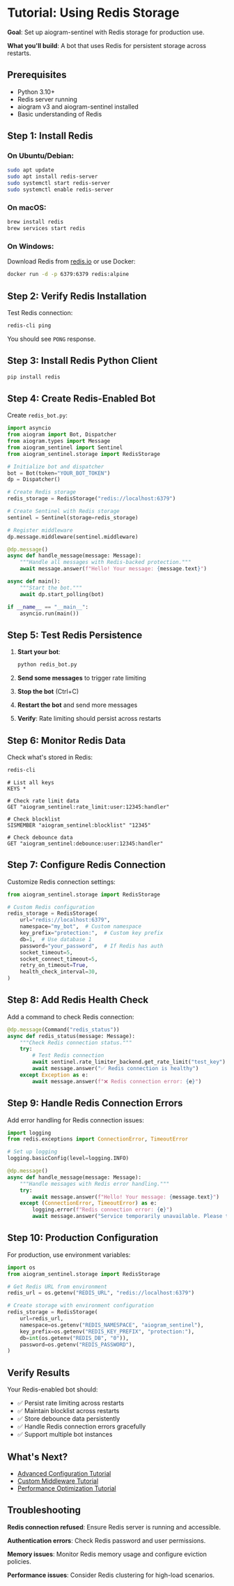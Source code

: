 # Tutorial: Using Redis Storage

**Goal**: Set up aiogram-sentinel with Redis storage for production use.

**What you'll build**: A bot that uses Redis for persistent storage across restarts.

## Prerequisites

- Python 3.10+
- Redis server running
- aiogram v3 and aiogram-sentinel installed
- Basic understanding of Redis

## Step 1: Install Redis

### On Ubuntu/Debian:
```bash
sudo apt update
sudo apt install redis-server
sudo systemctl start redis-server
sudo systemctl enable redis-server
```

### On macOS:
```bash
brew install redis
brew services start redis
```

### On Windows:
Download Redis from [redis.io](https://redis.io/download) or use Docker:
```bash
docker run -d -p 6379:6379 redis:alpine
```

## Step 2: Verify Redis Installation

Test Redis connection:

```bash
redis-cli ping
```

You should see `PONG` response.

## Step 3: Install Redis Python Client

```bash
pip install redis
```

## Step 4: Create Redis-Enabled Bot

Create `redis_bot.py`:

```python
import asyncio
from aiogram import Bot, Dispatcher
from aiogram.types import Message
from aiogram_sentinel import Sentinel
from aiogram_sentinel.storage import RedisStorage

# Initialize bot and dispatcher
bot = Bot(token="YOUR_BOT_TOKEN")
dp = Dispatcher()

# Create Redis storage
redis_storage = RedisStorage("redis://localhost:6379")

# Create Sentinel with Redis storage
sentinel = Sentinel(storage=redis_storage)

# Register middleware
dp.message.middleware(sentinel.middleware)

@dp.message()
async def handle_message(message: Message):
    """Handle all messages with Redis-backed protection."""
    await message.answer(f"Hello! Your message: {message.text}")

async def main():
    """Start the bot."""
    await dp.start_polling(bot)

if __name__ == "__main__":
    asyncio.run(main())
```

## Step 5: Test Redis Persistence

1. **Start your bot**:
   ```bash
   python redis_bot.py
   ```

2. **Send some messages** to trigger rate limiting

3. **Stop the bot** (Ctrl+C)

4. **Restart the bot** and send more messages

5. **Verify**: Rate limiting should persist across restarts

## Step 6: Monitor Redis Data

Check what's stored in Redis:

```bash
redis-cli
```

```redis
# List all keys
KEYS *

# Check rate limit data
GET "aiogram_sentinel:rate_limit:user:12345:handler"

# Check blocklist
SISMEMBER "aiogram_sentinel:blocklist" "12345"

# Check debounce data
GET "aiogram_sentinel:debounce:user:12345:handler"
```

## Step 7: Configure Redis Connection

Customize Redis connection settings:

```python
from aiogram_sentinel.storage import RedisStorage

# Custom Redis configuration
redis_storage = RedisStorage(
    url="redis://localhost:6379",
    namespace="my_bot",  # Custom namespace
    key_prefix="protection:",  # Custom key prefix
    db=1,  # Use database 1
    password="your_password",  # If Redis has auth
    socket_timeout=5,
    socket_connect_timeout=5,
    retry_on_timeout=True,
    health_check_interval=30,
)
```

## Step 8: Add Redis Health Check

Add a command to check Redis connection:

```python
@dp.message(Command("redis_status"))
async def redis_status(message: Message):
    """Check Redis connection status."""
    try:
        # Test Redis connection
        await sentinel.rate_limiter_backend.get_rate_limit("test_key")
        await message.answer("✅ Redis connection is healthy")
    except Exception as e:
        await message.answer(f"❌ Redis connection error: {e}")
```

## Step 9: Handle Redis Connection Errors

Add error handling for Redis connection issues:

```python
import logging
from redis.exceptions import ConnectionError, TimeoutError

# Set up logging
logging.basicConfig(level=logging.INFO)

@dp.message()
async def handle_message(message: Message):
    """Handle messages with Redis error handling."""
    try:
        await message.answer(f"Hello! Your message: {message.text}")
    except (ConnectionError, TimeoutError) as e:
        logging.error(f"Redis connection error: {e}")
        await message.answer("Service temporarily unavailable. Please try again later.")
```

## Step 10: Production Configuration

For production, use environment variables:

```python
import os
from aiogram_sentinel.storage import RedisStorage

# Get Redis URL from environment
redis_url = os.getenv("REDIS_URL", "redis://localhost:6379")

# Create storage with environment configuration
redis_storage = RedisStorage(
    url=redis_url,
    namespace=os.getenv("REDIS_NAMESPACE", "aiogram_sentinel"),
    key_prefix=os.getenv("REDIS_KEY_PREFIX", "protection:"),
    db=int(os.getenv("REDIS_DB", "0")),
    password=os.getenv("REDIS_PASSWORD"),
)
```

## Verify Results

Your Redis-enabled bot should:
- ✅ Persist rate limiting across restarts
- ✅ Maintain blocklist across restarts
- ✅ Store debounce data persistently
- ✅ Handle Redis connection errors gracefully
- ✅ Support multiple bot instances

## What's Next?

- [Advanced Configuration Tutorial](advanced-configuration.md)
- [Custom Middleware Tutorial](custom-middleware.md)
- [Performance Optimization Tutorial](performance-optimization.md)

## Troubleshooting

**Redis connection refused**: Ensure Redis server is running and accessible.

**Authentication errors**: Check Redis password and user permissions.

**Memory issues**: Monitor Redis memory usage and configure eviction policies.

**Performance issues**: Consider Redis clustering for high-load scenarios.
